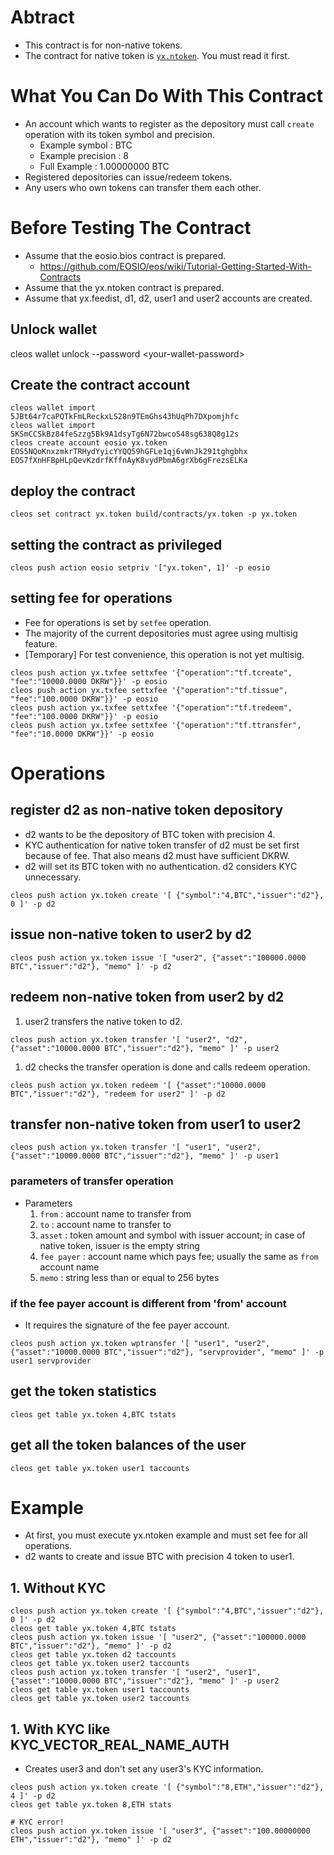 # Abtract
* This contract is for non-native tokens.
* The contract for native token is [`yx.ntoken`](../../contracts/yx.ntoken/README.md). You must read it first.

# What You Can Do With This Contract
* An account which wants to register as the depository must call `create` operation with its token symbol and precision.
   * Example symbol : BTC
   * Example precision : 8
   * Full Example : 1.00000000 BTC
* Registered depositories can issue/redeem tokens.
* Any users who own tokens can transfer them each other.

# Before Testing The Contract
* Assume that the eosio.bios contract is prepared.
   * https://github.com/EOSIO/eos/wiki/Tutorial-Getting-Started-With-Contracts
* Assume that the yx.ntoken contract is prepared.
* Assume that yx.feedist, d1, d2, user1 and user2 accounts are created.

## Unlock wallet
cleos wallet unlock --password \<your-wallet-password\>

## Create the contract account
```
cleos wallet import 5JBt64r7caPQTkFmLReckxLS28n9TEmGhs43hUqPh7DXpomjhfc
cleos wallet import 5KSmCCSkBz84feSzzg5Bk9A1dsyTg6N72bwcoS48sg638Q8g12s
cleos create account eosio yx.token EOS5NQoKnxzmkrTRHydYyicYYQQ59hGFLe1qj6vWnJk291tghgbhx EOS7fXnHFBpHLpQevKzdrfKffnAyK8vydPbmA6grXb6gFrezsELKa
```

## deploy the contract
`cleos set contract yx.token build/contracts/yx.token -p yx.token`

## setting the contract as privileged
```
cleos push action eosio setpriv '["yx.token", 1]' -p eosio
```

## setting fee for operations
* Fee for operations is set by `setfee` operation.
* The majority of the current depositories must agree using multisig feature.
* [Temporary] For test convenience, this operation is not yet multisig.
```
cleos push action yx.txfee settxfee '{"operation":"tf.tcreate", "fee":"10000.0000 DKRW"}}' -p eosio
cleos push action yx.txfee settxfee '{"operation":"tf.tissue", "fee":"100.0000 DKRW"}}' -p eosio
cleos push action yx.txfee settxfee '{"operation":"tf.tredeem", "fee":"100.0000 DKRW"}}' -p eosio
cleos push action yx.txfee settxfee '{"operation":"tf.ttransfer", "fee":"10.0000 DKRW"}}' -p eosio
```

# Operations

## register d2 as non-native token depository
* d2 wants to be the depository of BTC token with precision 4.
* KYC authentication for native token transfer of d2 must be set first because of fee. That also means d2 must have sufficient DKRW.
* d2 will set its BTC token with no authentication. d2 considers KYC unnecessary.
```
cleos push action yx.token create '[ {"symbol":"4,BTC","issuer":"d2"}, 0 ]' -p d2
```

## issue non-native token to user2 by d2
```
cleos push action yx.token issue '[ "user2", {"asset":"100000.0000 BTC","issuer":"d2"}, "memo" ]' -p d2
```

## redeem non-native token from user2 by d2
1. user2 transfers the native token to d2.
```
cleos push action yx.token transfer '[ "user2", "d2", {"asset":"10000.0000 BTC","issuer":"d2"}, "memo" ]' -p user2
```
1. d2 checks the transfer operation is done and calls redeem operation.
```
cleos push action yx.token redeem '[ {"asset":"10000.0000 BTC","issuer":"d2"}, "redeem for user2" ]' -p d2
```

## transfer non-native token from user1 to user2
```
cleos push action yx.token transfer '[ "user1", "user2", {"asset":"10000.0000 BTC","issuer":"d2"}, "memo" ]' -p user1
```
### parameters of transfer operation
* Parameters
   1. `from` : account name to transfer from
   1. `to` : account name to transfer to
   1. `asset` : token amount and symbol with issuer account; in case of native token, issuer is the empty string
   1. `fee payer` : account name which pays fee; usually the same as `from` account name
   1. `memo` : string less than or equal to 256 bytes

### if the fee payer account is different from 'from' account
* It requires the signature of the fee payer account.
```
cleos push action yx.token wptransfer '[ "user1", "user2", {"asset":"10000.0000 BTC","issuer":"d2"}, "servprovider", "memo" ]' -p user1 servprovider
```
## get the token statistics
```
cleos get table yx.token 4,BTC tstats
```

## get all the token balances of the user
```
cleos get table yx.token user1 taccounts
```

# Example
* At first, you must execute yx.ntoken example and must set fee for all operations.
* d2 wants to create and issue BTC with precision 4 token to user1.

## 1. Without KYC
```
cleos push action yx.token create '[ {"symbol":"4,BTC","issuer":"d2"}, 0 ]' -p d2
cleos get table yx.token 4,BTC tstats
cleos push action yx.token issue '[ "user2", {"asset":"100000.0000 BTC","issuer":"d2"}, "memo" ]' -p d2
cleos get table yx.token d2 taccounts
cleos get table yx.token user2 taccounts
cleos push action yx.token transfer '[ "user2", "user1", {"asset":"10000.0000 BTC","issuer":"d2"}, "memo" ]' -p user2
cleos get table yx.token user1 taccounts
cleos get table yx.token user2 taccounts
```

## 1. With KYC like KYC_VECTOR_REAL_NAME_AUTH
* Creates user3 and don't set any user3's KYC information.
```
cleos push action yx.token create '[ {"symbol":"8,ETH","issuer":"d2"}, 4 ]' -p d2
cleos get table yx.token 8,ETH stats

# KYC error!
cleos push action yx.token issue '[ "user3", {"asset":"100.00000000 ETH","issuer":"d2"}, "memo" ]' -p d2
```